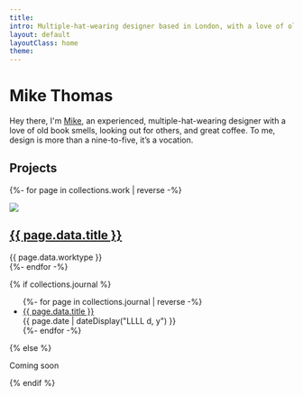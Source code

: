 ```yaml
---
title: 
intro: Multiple-hat-wearing designer based in London, with a love of old book smells, looking out for others, and posh coffee.
layout: default
layoutClass: home
theme:
---
```


<h1 class="homepage-heading">Mike Thomas</h1>

<section class="cover">

Hey there, I'm [Mike](/about/), an experienced, multiple-hat-wearing designer with a love of old book smells, looking out for others, and great coffee. To me, design is more than a nine-to-five, it’s a vocation.

</section>

<h2>Projects</h2>

<section class="projects">
 
  {%- for page in collections.work | reverse -%}
      <div class="project">
          <a href="{{ page.url }}"><img src="/_assets/img/{{ page.data.thumb }}" /></a>
          <h2><a href="{{ page.url }}">{{ page.data.title }}</a></h2>
          <span class="project__type">{{ page.data.worktype }}</span>
      </div>
  {%- endfor -%}
  
</section>

  {% if collections.journal %}

  

  <ul>
  {%- for page in collections.journal | reverse -%}
    <li>
      <a href="{{ page.url }}">{{ page.data.title }}</a><br/>
      <time datetime="{{ page.date }}">{{ page.date | dateDisplay("LLLL d, y") }}</time> 
    </li>
  {%- endfor -%}
  </ul>
  {% else %}

  Coming soon 

  {% endif %}






